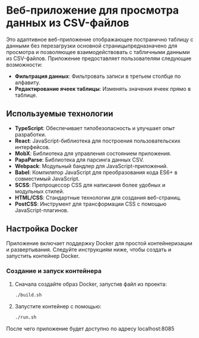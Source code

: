 # Веб-приложение для просмотра данных из CSV-файлов

Это адаптивное веб-приложение отображающее постранично таблицу с данными без перезагрузки основной страницыпредназначено для просмотра и позволяющее взаимодействовать с табличными данными из CSV-файлов. Приложение предоставляет пользователям следующие возможности:

- **Фильтрация данных**: Фильтровать записи в третьем столбце по алфавиту.
- **Редактирование ячеек таблицы**: Изменять значения ячеек прямо в таблице.

## Используемые технологии

- **TypeScript**: Обеспечивает типобезопасность и улучшает опыт разработки.
- **React**: JavaScript-библиотека для построения пользовательских интерфейсов.
- **MobX**: Библиотека для управления состоянием приложения.
- **PapaParse**: Библиотека для парсинга данных CSV.
- **Webpack**: Модульный бандлер для JavaScript-приложений.
- **Babel**: Компилятор JavaScript для преобразования кода ES6+ в совместимый JavaScript.
- **SCSS**: Препроцессор CSS для написания более удобных и модульных стилей.
- **HTML/CSS**: Стандартные технологии для создания веб-страниц.
- **PostCSS**: Инструмент для трансформации CSS с помощью JavaScript-плагинов.

## Настройка Docker

Приложение включает поддержку Docker для простой контейнеризации и развертывания. Следуйте инструкциям ниже, чтобы создать и запустить контейнер Docker.

### Создание и запуск контейнера

1. Сначала создайте образ Docker, запустив файл из проекта:
   ```bash
   ./build.sh

2. Запустите контейнер с помощью:
   ```bash
   ./run.sh

После чего приложение будет доступно по адресу localhost:8085
